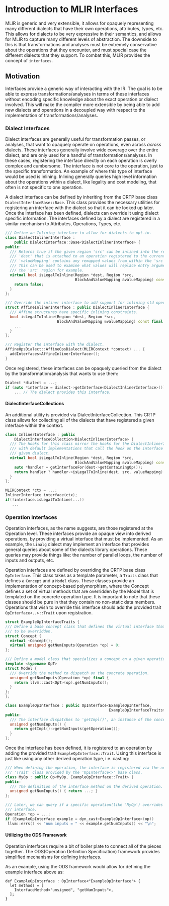 # Introduction to MLIR Interfaces

MLIR is generic and very extensible, it allows for opaquely representing many
different dialects that have their own operations, attributes, types, etc. This
allows for dialects to be very expressive in their semantics, and allows for
MLIR to capture many different levels of abstraction. The downside to this is
that transformations and analyses must be extremely conservative about the
operations that they encounter, and must special case the different dialects
that they support. To combat this, MLIR provides the concept of `interfaces`.

## Motivation

Interfaces provide a generic way of interacting with the IR. The goal is to be
able to express transformations/analyses in terms of these interfaces without
encoding specific knowledge about the exact operation or dialect involved. This
will make the compiler more extensible by being able to add new dialects and
operations in a decoupled way with respect to the implementation of
transformations/analyses.

### Dialect Interfaces

Dialect interfaces are generally useful for transformation passes, or analyses,
that want to opaquely operate on operations, even across *across* dialects.
These interfaces generally involve wide coverage over the entire dialect, and
are only used for a handful of transformations/analyses. In these cases,
registering the interface directly on each operation is overly complex and
cumbersome. The interface is not core to the operation, just to the specific
transformation. An example of where this type of interface would be used is
inlining. Inlining generally queries high level information about the operations
within a dialect, like legality and cost modeling, that often is not specific to
one operation.

A dialect interface can be defined by inheriting from the CRTP base class
`DialectInterfaceBase::Base`. This class provides the necessary utilities for
registering an interface with the dialect so that it can be looked up later.
Once the interface has been defined, dialects can override it using dialect
specific information. The interfaces defined by a dialect are registered in a
similar mechanism to Attributes, Operations, Types, etc.

```c++
/// Define an Inlining interface to allow for dialects to opt-in.
class DialectInlinerInterface :
    public DialectInterface::Base<DialectInlinerInterface> {
public:
  /// Returns true if the given region 'src' can be inlined into the region
  /// 'dest' that is attached to an operation registered to the current dialect.
  /// 'valueMapping' contains any remapped values from within the 'src' region.
  /// This can be used to examine what values will replace entry arguments into
  /// the 'src' region for example.
  virtual bool isLegalToInline(Region *dest, Region *src,
                               BlockAndValueMapping &valueMapping) const {
    return false;
  }
};

/// Override the inliner interface to add support for inlining std operations.
struct AffineInlinerInterface : public DialectInlinerInterface {
  /// Affine structures have specific inlining constraints.
  bool isLegalToInline(Region *dest, Region *src,
                       BlockAndValueMapping &valueMapping) const final {
    ...
  }
};

/// Register the interface with the dialect.
AffineOpsDialect::AffineOpsDialect(MLIRContext *context) ... {
  addInterfaces<AffineInlinerInterface>();
}
```

Once registered, these interfaces can be opaquely queried from the dialect by
the transformation/analysis that wants to use them:

```c++
Dialect *dialect = ...;
if (auto *interface = dialect->getInterface<DialectInlinerInterface>())
    ... // The dialect provides this interface.
```

#### DialectInterfaceCollections

An additional utility is provided via DialectInterfaceCollection. This CRTP
class allows for collecting all of the dialects that have registered a given
interface within the context.

```c++
class InlinerInterface : public
    DialectInterfaceCollection<DialectInlinerInterface> {
  /// The hooks for this class mirror the hooks for the DialectInlinerInterface,
  /// with default implementations that call the hook on the interface for a
  /// given dialect.
  virtual bool isLegalToInline(Region *dest, Region *src,
                               BlockAndValueMapping &valueMapping) const {
    auto *handler = getInterfaceFor(dest->getContainingOp());
    return handler ? handler->isLegalToInline(dest, src, valueMapping) : false;
  }
};

MLIRContext *ctx = ...;
InlinerInterface interface(ctx);
if(!interface.isLegalToInline(...))
   ...
```

### Operation Interfaces

Operation interfaces, as the name suggests, are those registered at the
Operation level. These interfaces provide an opaque view into derived
operations, by providing a virtual interface that must be implemented. As an
example, the `Linalg` dialect may implement an interface that provides general
queries about some of the dialects library operations. These queries may provide
things like: the number of parallel loops, the number of inputs and outputs,
etc.

Operation interfaces are defined by overriding the CRTP base class
`OpInterface`. This class takes as a template parameter, a `Traits` class that
defines a `Concept` and a `Model` class. These classes provide an implementation
of concept-based polymorphism, where the Concept defines a set of virtual
methods that are overridden by the Model that is templated on the concrete
operation type. It is important to note that these classes should be pure in
that they contain no non-static data members. Operations that wish to override
this interface should add the provided trait `OpInterface<..>::Trait` upon
registration.

```c++
struct ExampleOpInterfaceTraits {
/// Define a base concept class that defines the virtual interface that needs
/// to be overridden.
struct Concept {
  virtual ~Concept();
  virtual unsigned getNumInputs(Operation *op) = 0;
};

/// Define a model class that specializes a concept on a given operation type.
template <typename OpT>
struct Model {
  /// Override the method to dispatch on the concrete operation.
  unsigned getNumInputs(Operation *op) final {
    return llvm::cast<OpT>(op).getNumInputs();
  }
};
};

class ExampleOpInterface : public OpInterface<ExampleOpInterface,
                                              ExampleOpInterfaceTraits> {
public:
  /// The interface dispatches to 'getImpl()', an instance of the concept.
  unsigned getNumInputs() {
    return getImpl()->getNumInputs(getOperation());
  }
};

```

Once the interface has been defined, it is registered to an operation by adding
the provided trait `ExampleOpInterface::Trait`. Using this interface is just
like using any other derived operation type, i.e. casting:

```c++
/// When defining the operation, the interface is registered via the nested
/// 'Trait' class provided by the 'OpInterface<>' base class.
class MyOp : public Op<MyOp, ExampleOpInterface::Trait> {
public:
  /// The definition of the interface method on the derived operation.
  unsigned getNumInputs() { return ...; }
};

/// Later, we can query if a specific operation(like 'MyOp') overrides the given
/// interface.
Operation *op = ...;
if (ExampleOpInterface example = dyn_cast<ExampleOpInterface>(op))
 llvm::errs() << "num inputs = " << example.getNumInputs() << "\n";
```

#### Utilizing the ODS Framework

Operation interfaces require a bit of boiler plate to connect all of the pieces
together. The ODS(Operation Definition Specification) framework provides
simplified mechanisms for
[defining interfaces](OpDefinitions.md#operation-interfaces).

As an example, using the ODS framework would allow for defining the example
interface above as:

```tablegen
def ExampleOpInterface : OpInterface<"ExampleOpInterface"> {
  let methods = [
    InterfaceMethod<"unsigned", "getNumInputs">,
  ];
}
```
